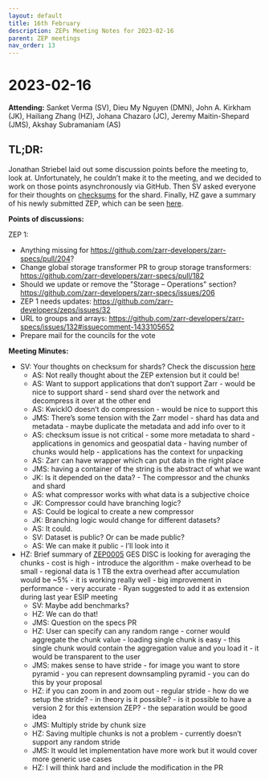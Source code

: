 ```yaml
---
layout: default
title: 16th February
description: ZEPs Meeting Notes for 2023-02-16
parent: ZEP meetings
nav_order: 13
---
```


# 2023-02-16

**Attending:** Sanket Verma (SV), Dieu My Nguyen (DMN), John A. Kirkham (JK), Hailiang Zhang (HZ), Johana Chazaro (JC), Jeremy Maitin-Shepard (JMS), Akshay Subramaniam (AS)

## TL;DR:

Jonathan Striebel laid out some discussion points before the meeting to, look at. Unfortunately, he couldn’t make it to the meeting, and we decided to work on those points asynchronously via GitHub. Then SV asked everyone for their thoughts on [checksums](https://github.com/zarr-developers/zarr-specs/pull/152#issuecomment-1412688953) for the shard. Finally, HZ gave a summary of his newly submitted ZEP, which can be seen [here](https://zarr.dev/zeps/draft/ZEP0005.html).

**Points of discussions:**

ZEP 1:
- Anything missing for <https://github.com/zarr-developers/zarr-specs/pull/204>?
- Change global storage transformer PR to group storage transformers:
  <https://github.com/zarr-developers/zarr-specs/pull/182>
- Should we update or remove the "Storage – Operations" section?
  <https://github.com/zarr-developers/zarr-specs/issues/206>
- ZEP 1 needs updates: <https://github.com/zarr-developers/zeps/issues/32>
- URL to groups and arrays:
  <https://github.com/zarr-developers/zarr-specs/issues/132#issuecomment-1433105652>
- Prepare mail for the councils for the vote

**Meeting Minutes:**

- SV: Your thoughts on checksum for shards? Check the discussion [here](https://github.com/zarr-developers/zarr-specs/pull/152#issuecomment-1412688953)
    - AS: Not really thought about the ZEP extension but it could be!
    - AS: Want to support applications that don’t support Zarr - would be nice to support shard - send shard over the network and decompress it over at the other end
    - AS: KwickIO doesn’t do compression - would be nice to support this
    - JMS: There’s some tension with the Zarr model - shard has data and metadata - maybe duplicate the metadata and add info over to it
    - AS: checksum issue is not critical - some more metadata to shard - applications in genomics and geospatial data - having number of chunks would help - applications has the context for unpacking
    - AS: Zarr can have wrapper which can put data in the right place
    - JMS: having a container of the string is the abstract of what we want
    - JK: Is it depended on the data? - The compressor and the chunks and shard
    - AS: what compressor works with what data is a subjective choice
    - JK: Compressor could have branching logic?
    - AS: Could be logical to create a new compressor
    - JK: Branching logic would change for different datasets?
    - AS: It could.
    - SV: Dataset is public? Or can be made public?
    - AS: We can make it public - I’ll look into it
- HZ: Brief summary of [ZEP0005](https://github.com/zarr-developers/zarr-specs/pull/205) GES DISC is looking for averaging the chunks - cost is high - introduce the algorithm - make overhead to be small - regional data is 1 TB the extra overhead after accumulation would be ~5% - it is working really well - big improvement in performance - very accurate - Ryan suggested to add it as extension during last year ESIP meeting
    - SV: Maybe add benchmarks?
    - HZ: We can do that!
    - JMS: Question on the specs PR
    - HZ: User can specify can any random range - corner would aggregate the chunk value - loading single chunk is easy - this single chunk would contain the aggregation value and you load it - it would be transparent to the user
    - JMS: makes sense to have stride - for image you want to store pyramid - you can represent downsampling pyramid - you can do this by your proposal
    - HZ: if you can zoom in and zoom out - regular stride - how do we setup the stride? - in theory is it possible? - is it possible to have a version 2 for this extension ZEP? - the separation would be good idea
    - JMS: Multiply stride by chunk size
    - HZ: Saving multiple chunks is not a problem  - currently doesn’t support any random stride
    - JMS: It would let implementation have more work but it would cover more generic use cases
    - HZ: I will think hard and include the modification in the PR
